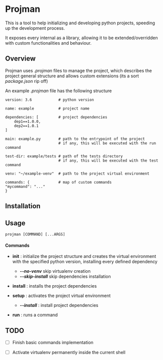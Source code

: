 # Projman

This is a tool to help initializing and developing python projects, speeding up the
development process.

It exposes every internal as a library, allowing it to be extended/overridden with
custom functionalities and behaviour.



## Overview

Projman uses _.projman_ files to manage the project, which describes the
project general structure and allows custom extensions (its a sort _package.json_ rip off)

An example ._projman_ file has the following structure

```
version: 3.6            # python version

name: example           # project name

dependencies: [         # project dependencies
    dep1==1.0.0,
    dep2==1.0.1
]

main: example.py        # path to the entrypoint of the project 
                        # if any, this will be executed with the run command

test-dir: example/tests # path of the tests directory
                        # if any, this will be executed with the test command

venv: "~/example-venv"  # path to the project virtual environment

commands: {             # map of custom commands  
"mycommand": "..."
}

```


## Installation

## Usage

```
projman [COMMAND] [...ARGS]
```

#### Commands

- __init__ : initialize the project structure and creates the virtual environment with
the specified python version, installing every defined dependency

    - ___--no-venv___ skip virtualenv creation  
    - ___--skip-install___ skip dependencies installation
    
- __install__ : installs the project dependencies

- __setup__ : activates the project virtual environment
    
    - ___--install___ : install project dependencies

- __run__ : runs a command  

## TODO

- [ ] Finish basic commands implementation
- [ ] Activate virtualenv permanently inside the current shell


